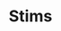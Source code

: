 ---
title: Stims
crosslinks:
- Drugs
- Nootropics
- researchchemicals
- DarkNetMarkets
- DrugNerds
- NoFap
- drugscirclejerk
- FuckingTweakers
- ADHD
- opiates
- RCSources
- RCVendors
- kratom
- trashy
- steroids
- selffuck
- Dentistry
- Boofit
---